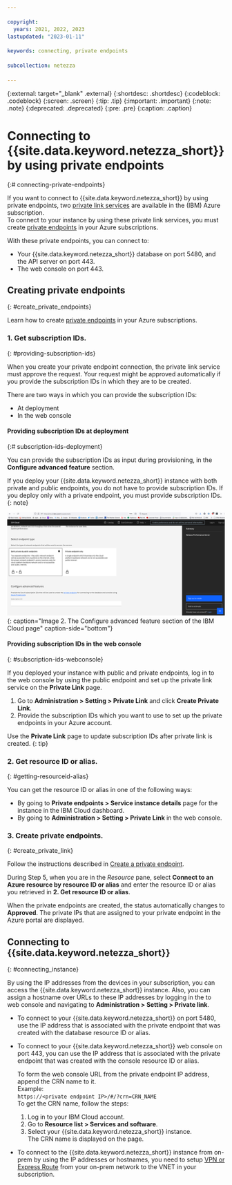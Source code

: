 ```yaml
---

copyright:
  years: 2021, 2022, 2023
lastupdated: "2023-01-11"

keywords: connecting, private endpoints

subcollection: netezza

---
```

{:external: target="_blank" .external}
{:shortdesc: .shortdesc}
{:codeblock: .codeblock}
{:screen: .screen}
{:tip: .tip}
{:important: .important}
{:note: .note}
{:deprecated: .deprecated}
{:pre: .pre}
{:caption: .caption}

# Connecting to {{site.data.keyword.netezza_short}} by using private endpoints
{:# connecting-private-endpoints}

If you want to connect to {{site.data.keyword.netezza_short}} by using private endpoints, two [private link services](https://learn.microsoft.com/en-us/azure/private-link/private-link-service-overview) are available in the (IBM) Azure subscription.  
To connect to your instance by using these private link services, you must create [private endpoints](https://learn.microsoft.com/en-us/azure/private-link/private-endpoint-overview) in your Azure subscriptions.

With these private endpoints, you can connect to:

- Your {{site.data.keyword.netezza_short}} database on port 5480, and the API server on port 443.
- The web console on port 443.

## Creating private endpoints
{: #create_private_endpoints}

Learn how to create [private endpoints](https://learn.microsoft.com/en-us/azure/private-link/private-endpoint-overview) in your Azure subscriptions.

### 1. Get subscription IDs.
{: #providing-subscription-ids}

When you create your private endpoint connection, the private link service must approve the request. Your request might be approved automatically if you provide the subscription IDs in which they are to be created.

There are two ways in which you can provide the subscription IDs:

- At deployment
- In the web console

#### Providing subscription IDs at deployment
{:# subscription-ids-deployment}

You can provide the subscription IDs as input during provisioning, in the **Configure advanced feature** section.

If you deploy your {{site.data.keyword.netezza_short}} instance with both private and public endpoints, you do not have to provide subscription IDs.
If you deploy only with a private endpoint, you must provide subscription IDs.
{: note}

![Connecting to {{site.data.keyword.netezza_short}}](connecting2.png){: caption="Image 2. The Configure advanced feature section of the IBM Cloud page" caption-side="bottom"}

#### Providing subscription IDs in the web console
{: #subscription-ids-webconsole}

If you deployed your instance with public and private endpoints, log in to the web console by using the public endpoint and set up the private link service on the **Private Link** page.  

1. Go to **Administration > Setting > Private Link** and click **Create Private Link**.
1. Provide the subscription IDs which you want to use to set up the private endpoints in your Azure account.

Use the **Private Link** page to update subscription IDs after private link is created.
{: tip}

### 2. Get resource ID or alias.
{: #getting-resourceid-alias}

You can get the resource ID or alias in one of the following ways:

- By going to **Private endpoints > Service instance details** page for the instance in the IBM Cloud dashboard.
- By going to **Administration > Setting > Private Link** in the web console.

### 3. Create private endpoints.
{: #create_private_link}

Follow the instructions described in [Create a private endpoint](https://learn.microsoft.com/en-us/azure/private-link/create-private-endpoint-portal?tabs=dynamic-ip#create-a-private-endpoint).  

During Step 5, when you are in the _Resource_ pane, select **Connect to an Azure resource by resource ID or alias** and enter the resource ID or alias you retrieved in **2. Get resource ID or alias**.

When the private endpoints are created, the status automatically changes to **Approved**. The private IPs that are assigned to your private endpoint in the Azure portal are displayed.

## Connecting to {{site.data.keyword.netezza_short}}
{: #connecting_instance}

By using the IP addresses from the devices in your subscription, you can access the {{site.data.keyword.netezza_short}} instance. Also, you can  assign a hostname over URLs to these IP addresses by logging in the to web console and navigating to **Administration > Setting > Private link**.

- To connect to your {{site.data.keyword.netezza_short}} on port 5480, use the IP address that is associated with the private endpoint that was created with the database resource ID or alias.

- To connect to your {{site.data.keyword.netezza_short}} web console on port 443, you can use the IP address that is associated with the private endpoint that was created with the console resource ID or alias.  

   To form the web console URL from the private endpoint IP address, append the CRN name to it.  
   Example:  
   `https://<private endpoint IP>/#/?crn=CRN_NAME`  
   To get the CRN name, follow the steps:

   1. Log in to your IBM Cloud account.
   1. Go to **Resource list > Services and software**.
   1. Select your {{site.data.keyword.netezza_short}} instance.  
      The CRN name is displayed on the page.

- To connect to the {{site.data.keyword.netezza_short}} instance from on-prem by using the IP addresses or hostnames, you need to setup [VPN or Express Route](https://learn.microsoft.com/en-us/azure/architecture/reference-architectures/hybrid-networking/) from your on-prem network to the VNET in your subscription.   
